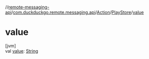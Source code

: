 //[remote-messaging-api](../../../../index.md)/[com.duckduckgo.remote.messaging.api](../../index.md)/[Action](../index.md)/[PlayStore](index.md)/[value](value.md)

# value

[jvm]\
val [value](value.md): [String](https://kotlinlang.org/api/latest/jvm/stdlib/kotlin/-string/index.html)
